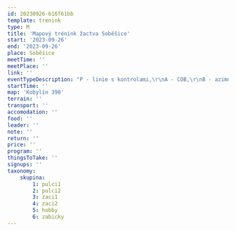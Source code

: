 ```yaml
---
id: 20230926-616f61bb
template: trenink
type: M
title: 'Mapový trénink žactva Soběšice'
start: '2023-09-26'
end: '2023-09-26'
place: Soběšice
meetTime: ''
meetPlace: ''
link: ''
eventTypeDescription: "P - linie s kontrolami,\r\nA - COB,\r\nB - azimuty,\r\nC, K - dlouhé postupy"
startTime: ''
map: 'Kobylín 398'
terrain: ''
transport: ''
accomodation: ''
food: ''
leader: ''
note: ''
return: ''
price: ''
program: ''
thingsToTake: ''
signups: ''
taxonomy:
    skupina:
        1: pulci1
        2: pulci2
        3: zaci1
        4: zaci2
        5: hobby
        6: zabicky
---
```


